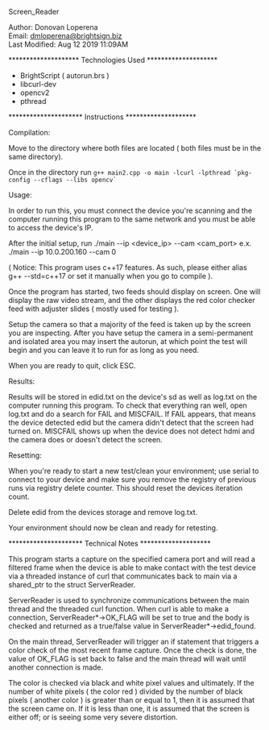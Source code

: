 Screen_Reader

Author: Donovan Loperena<br/>
Email: dmloperena@brightsign.biz<br/>
Last Modified: Aug 12 2019 11:09AM<br/>


******************** Technologies Used ********************

- BrightScript ( autorun.brs )
- libcurl-dev
- opencv2
- pthread

*********************  Instructions  ********************

Compilation:

Move to the directory where both files are located ( both files must be in the same directory).

Once in the directory run ``g++ main2.cpp -o main -lcurl -lpthread `pkg-config --cflags --libs opencv` ``

Usage:

In order to run this, you must connect the device you're scanning and the computer running this program to the same network and you must be able to access the device's IP.

After the initial setup, run
./main --ip <device_ip> --cam <cam_port> 
e.x. ./main --ip 10.0.200.160 --cam 0

( Notice: This program uses c++17 features. As such, please either alias g++ --std=c++17 or set it manually when you go to compile ).

Once the program has started, two feeds should display on screen. One will display the raw video stream, and the other displays the red color checker feed with adjuster slides ( mostly used for testing ).

Setup the camera so that a majority of the feed is taken up by the screen you are inspecting. After you have setup the camera in a semi-permanent and isolated area you may insert the autorun, at which point the test will begin and you can leave it to run for as long as you need.

When you are ready to quit, click ESC.

Results:

Results will be stored in edid.txt on the device's sd as well as log.txt on the computer running this program. To check that everything ran well, open log.txt and do a search for FAIL and MISCFAIL. If FAIL appears, that means the device detected edid but the camera didn't detect that the screen had turned on. MISCFAIL shows up when the device does not detect hdmi and the camera does or doesn't detect the screen.

Resetting:

When you're ready to start a new test/clean your environment; use serial to connect to your device and make sure you remove the registry of previous runs via registry delete counter. This should reset the devices iteration count.

Delete edid from the devices storage and remove log.txt.

Your environment should now be clean and ready for retesting.

********************* Technical Notes ********************


This program starts a capture on the specified camera port and will read a filtered frame when the device is able to make contact with the test device via a threaded instance of curl that communicates back to main via a shared_ptr to the struct ServerReader.

ServerReader is used to synchronize communications between the main thread and the threaded curl function. When curl is able to make a connection, ServerReader*->OK_FLAG will be set to true and the body is checked and returned as a true/false value in ServerReader*->edid_found.

On the main thread, ServerReader will trigger an if statement that triggers a color check of the most recent frame capture. Once the check is done, the value of OK_FLAG is set back to false and the main thread will wait until another connection is made.

The color is checked via black and white pixel values and ultimately. If the number of white pixels ( the color red ) divided by the number of black pixels ( another color ) is greater than or equal to 1, then it is assumed that the screen came on. If it is less than one, it is assumed that the screen is either off; or is seeing some very severe distortion.  
